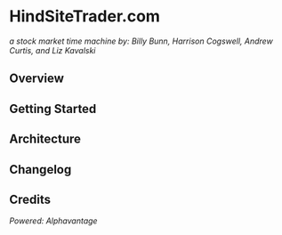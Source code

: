 # HindSiteTrader.com
*a stock market time machine by:*
*Billy Bunn, Harrison Cogswell, Andrew Curtis, and Liz Kavalski*

## Overview

## Getting Started

## Architecture

## Changelog

## Credits
*Powered: Alphavantage*
